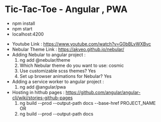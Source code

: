 # Tic-Tac-Toe - Angular , PWA

- npm install
- npm start
- localhost:4200

* Youtube Link : https://www.youtube.com/watch?v=G0bBLvWXBvc
* Nebular Theme Link : https://akveo.github.io/nebular/
* Adding Nebular to angular project :
  1. ng add @nebular/theme
  2. Which Nebular theme do you want to use: cosmic
  3. Use customizable scss themes? Yes
  4. Set up browser animations for Nebular? Yes
* Adding a service worker to angular project :
  1. ng add @angular/pwa
* Hosting in hithub pages : https://github.com/angular/angular-cli/wiki/stories-github-pages
  1. ng build --prod --output-path docs --base-href PROJECT_NAME  
     OR
  1. ng build --prod --output-path docs
